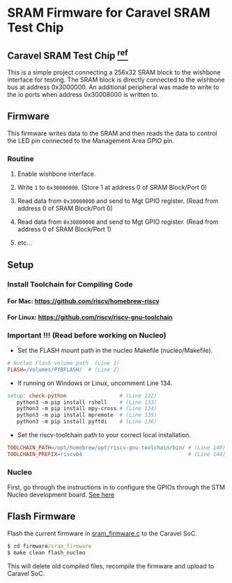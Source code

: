 # SRAM Firmware for Caravel SRAM Test Chip

## Caravel SRAM Test Chip [<sup>ref</sup>](https://github.com/mtomlin5/caravel_sram_test)
This is a simple project connecting a 256x32 SRAM block to the wishbone interface for testing. The SRAM block is directly connected to the wishbone bus at address 0x3000000. An additional peripheral was made to write to the io ports when address 0x30008000 is written to.


## Firmware
This firmware writes data to the SRAM and then reads the data to control the LED pin connected to the Management Area GPIO pin.

### Routine
1. Enable wishbone interface.
   
2. Write `1` to `0x30000000`. (Store 1 at address 0 of SRAM Block/Port 0)
   
3. Read data from `0x30000000` and send to Mgt GPIO register. (Read from address 0 of SRAM Block/Port 0)
   
4. Read data from `0x30800000` and send to Mgt GPIO register. (Read from address 0 of SRAM Block/Port 1)
5. etc...


## Setup

### Install Toolchain for Compiling Code

#### For Mac: https://github.com/riscv/homebrew-riscv
#### For Linux: https://github.com/riscv/riscv-gnu-toolchain


### Important !!! (Read before working on Nucleo)
- Set the FLASH mount path in the nucleo Makefile (nucleo/Makefile).
```Makefile
# Nucleo Flash volume path  (Line 1)
FLASH=/Volumes/PYBFLASH/  # (Line 2)
```
 - If running on Windows or Linux, uncomment Line 134.
```Makefile
setup: check-python                 # (Line 132)
   python3 -m pip install rshell    # (Line 133)
   python3 -m pip install mpy-cross # (Line 134)
   python3 -m pip install mpremote  # (Line 135)
   python3 -m pip install pyftdi    # (Line 136)
```

- Set the riscv-toolchain path to your correct local installation.
```Makefile
TOOLCHAIN_PATH=/opt/homebrew/opt/riscv-gnu-toolchain/bin/ # (Line 140)
TOOLCHAIN_PREFIX=riscv64                                  # (Line 144)
```

### Nucleo
First, go through the instructions in to configure the GPIOs through the STM Nucleo development board. [See here](nucleo/README.md)


## Flash Firmware
Flash the current firmware in [sram_firmware.c](sram_firmware/sram_firmware.c) to the Caravel SoC.

```cmd
$ cd firmware/sram_firmware
$ make clean flash_nucleo
```
This will delete old compiled files, recompile the firmware and upload to Caravel SoC.